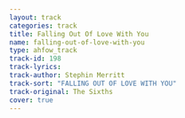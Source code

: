 ```yaml
---
layout: track
categories: track
title: Falling Out Of Love With You
name: falling-out-of-love-with-you
type: ahfow_track
track-id: 198
track-lyrics: 
track-author: Stephin Merritt
track-sort: "FALLING OUT OF LOVE WITH YOU"
track-original: The Sixths
cover: true
---
```

